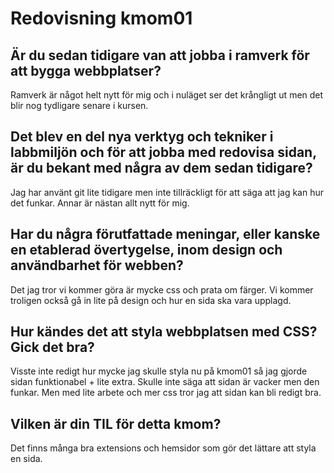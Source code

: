 ---
---
Redovisning kmom01
==================
Är du sedan tidigare van att jobba i ramverk för att bygga webbplatser?
--------
Ramverk är något helt nytt för mig och i nuläget ser det krångligt ut men det blir nog tydligare senare i kursen. 

Det blev en del nya verktyg och tekniker i labbmiljön och för att jobba med redovisa sidan, är du bekant med några av dem sedan tidigare?
--------
Jag har använt git lite tidigare men inte tillräckligt för att säga att jag kan hur det funkar. Annar är nästan allt nytt för mig.

Har du några förutfattade meningar, eller kanske en etablerad övertygelse, inom design och användbarhet för webben?
--------
Det jag tror vi kommer göra är mycke css och prata om färger. Vi kommer troligen också gå in lite på design och hur en sida ska vara upplagd.

Hur kändes det att styla webbplatsen med CSS? Gick det bra?
--------
Visste inte redigt hur mycke jag skulle styla nu på kmom01 så jag gjorde sidan funktionabel + lite extra. Skulle inte säga att sidan är vacker men den funkar. Men med lite arbete och mer css tror jag att sidan kan bli redigt bra.

Vilken är din TIL för detta kmom?
--------
Det finns många bra extensions och hemsidor som gör det lättare att styla en sida. 
